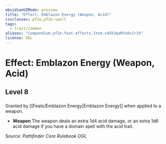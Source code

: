 ```yaml
---
obsidianUIMode: preview
title: "Effect: Emblazon Energy (Weapon, Acid)"
cssclasses: pf2e,pf2e-spell
tags:
  - trait/common
aliases: "Compendium.pf2e.feat-effects.Item.x4Sb3qaMJo8x1r3X"
license: OGL
---
```

# Effect: Emblazon Energy (Weapon, Acid)
## Level 8
### 






Granted by [[Feats/Emblazon Energy|Emblazon Energy]] when applied to a weapon.

*   **Weapon** The weapon deals an extra 1d4 acid damage, or an extra 1d6 acid damage if you have a domain spell with the acid trait.

*Source: Pathfinder Core Rulebook*
*OGL*